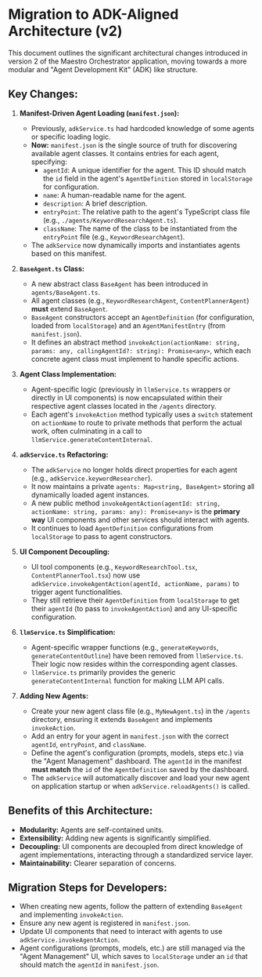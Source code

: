 
# Migration to ADK-Aligned Architecture (v2)

This document outlines the significant architectural changes introduced in version 2 of the Maestro Orchestrator application, moving towards a more modular and "Agent Development Kit" (ADK) like structure.

## Key Changes:

1.  **Manifest-Driven Agent Loading (`manifest.json`):**
    *   Previously, `adkService.ts` had hardcoded knowledge of some agents or specific loading logic.
    *   **Now:** `manifest.json` is the single source of truth for discovering available agent classes. It contains entries for each agent, specifying:
        *   `agentId`: A unique identifier for the agent. This ID should match the `id` field in the agent's `AgentDefinition` stored in `localStorage` for configuration.
        *   `name`: A human-readable name for the agent.
        *   `description`: A brief description.
        *   `entryPoint`: The relative path to the agent's TypeScript class file (e.g., `./agents/KeywordResearchAgent.ts`).
        *   `className`: The name of the class to be instantiated from the `entryPoint` file (e.g., `KeywordResearchAgent`).
    *   The `adkService` now dynamically imports and instantiates agents based on this manifest.

2.  **`BaseAgent.ts` Class:**
    *   A new abstract class `BaseAgent` has been introduced in `agents/BaseAgent.ts`.
    *   All agent classes (e.g., `KeywordResearchAgent`, `ContentPlannerAgent`) **must** extend `BaseAgent`.
    *   `BaseAgent` constructors accept an `AgentDefinition` (for configuration, loaded from `localStorage`) and an `AgentManifestEntry` (from `manifest.json`).
    *   It defines an abstract method `invokeAction(actionName: string, params: any, callingAgentId?: string): Promise<any>`, which each concrete agent class must implement to handle specific actions.

3.  **Agent Class Implementation:**
    *   Agent-specific logic (previously in `llmService.ts` wrappers or directly in UI components) is now encapsulated within their respective agent classes located in the `/agents` directory.
    *   Each agent's `invokeAction` method typically uses a `switch` statement on `actionName` to route to private methods that perform the actual work, often culminating in a call to `llmService.generateContentInternal`.

4.  **`adkService.ts` Refactoring:**
    *   The `adkService` no longer holds direct properties for each agent (e.g., `adkService.keywordResearcher`).
    *   It now maintains a private `agents: Map<string, BaseAgent>` storing all dynamically loaded agent instances.
    *   A new public method `invokeAgentAction(agentId: string, actionName: string, params: any): Promise<any>` is the **primary way** UI components and other services should interact with agents.
    *   It continues to load `AgentDefinition` configurations from `localStorage` to pass to agent constructors.

5.  **UI Component Decoupling:**
    *   UI tool components (e.g., `KeywordResearchTool.tsx`, `ContentPlannerTool.tsx`) now use `adkService.invokeAgentAction(agentId, actionName, params)` to trigger agent functionalities.
    *   They still retrieve their `AgentDefinition` from `localStorage` to get their `agentId` (to pass to `invokeAgentAction`) and any UI-specific configuration.

6.  **`llmService.ts` Simplification:**
    *   Agent-specific wrapper functions (e.g., `generateKeywords`, `generateContentOutline`) have been removed from `llmService.ts`. Their logic now resides within the corresponding agent classes.
    *   `llmService.ts` primarily provides the generic `generateContentInternal` function for making LLM API calls.

7.  **Adding New Agents:**
    *   Create your new agent class file (e.g., `MyNewAgent.ts`) in the `/agents` directory, ensuring it extends `BaseAgent` and implements `invokeAction`.
    *   Add an entry for your agent in `manifest.json` with the correct `agentId`, `entryPoint`, and `className`.
    *   Define the agent's configuration (prompts, models, steps etc.) via the "Agent Management" dashboard. The `agentId` in the manifest **must match** the `id` of the `AgentDefinition` saved by the dashboard.
    *   The `adkService` will automatically discover and load your new agent on application startup or when `adkService.reloadAgents()` is called.

## Benefits of this Architecture:

*   **Modularity:** Agents are self-contained units.
*   **Extensibility:** Adding new agents is significantly simplified.
*   **Decoupling:** UI components are decoupled from direct knowledge of agent implementations, interacting through a standardized service layer.
*   **Maintainability:** Clearer separation of concerns.

## Migration Steps for Developers:

*   When creating new agents, follow the pattern of extending `BaseAgent` and implementing `invokeAction`.
*   Ensure any new agent is registered in `manifest.json`.
*   Update UI components that need to interact with agents to use `adkService.invokeAgentAction`.
*   Agent configurations (prompts, models, etc.) are still managed via the "Agent Management" UI, which saves to `localStorage` under an `id` that should match the `agentId` in `manifest.json`.
